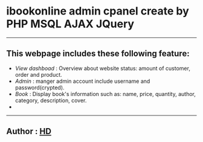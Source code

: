 # ibookonline admin cpanel create by PHP MSQL AJAX JQuery
***
## This webpage includes these following feature:
- *View dashboad* : Overview about website status: amount of customer, order and product.  
- *Admin* : manger admin account include username and password(crypted).  
- *Book* : Display book's information such as: name, price, quantity, author, category, description, cover.  
- 

***
Author : [HD](https://www.facebook.com/duonngbk)  
---